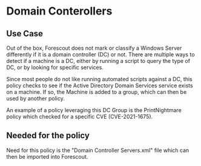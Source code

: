 # Domain Conterollers

## Use Case
Out of the box, Forescout does not mark or classify a Windows Server differently if it is a domain controller (DC) or not. There are multiple ways to detect if a machine is a DC, either by running a script to query the type of DC, or by looking for specific services.

Since most people do not like running automated scripts against a DC, this policy checks to see if the Active Directory Domain Services service exists on a machine. If so, the Machine is added to a group, which can then be used by another policy.

An example of a policy leveraging this DC Group is the PrintNightmare policy which checked for a specific CVE (CVE-2021-1675).

## Needed for the policy
Need for this policy is the "Domain Controller Servers.xml" file which can then be imported into Forescout.
